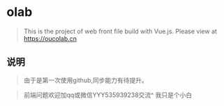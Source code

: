 # olab

> This is the project of web front file build with Vue.js.
> Please view at https://oucolab.cn

## 说明

> 由于是第一次使用github,同步能力有待提升。

> 前端问题欢迎加qq或微信YYY535939238交流^ 我只是个小白